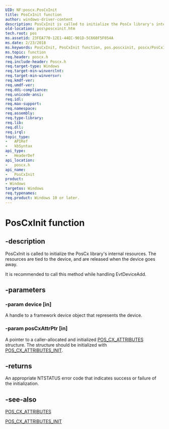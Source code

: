```yaml
---
UID: NF:poscx.PosCxInit
title: PosCxInit function
author: windows-driver-content
description: PosCxInit is called to initialize the PosCx library's internal resources. The resources are tied to the device, and are released when the device goes away.
old-location: pos\poscxinit.htm
tech.root: pos
ms.assetid: 23FEA770-12E1-44EC-901D-5C660F5F054A
ms.date: 2/23/2018
ms.keywords: PosCxInit, PosCxInit function, pos.poscxinit, poscx/PosCxInit
ms.topic: function
req.header: poscx.h
req.include-header: Poscx.h
req.target-type: Windows
req.target-min-winverclnt: 
req.target-min-winversvr: 
req.kmdf-ver: 
req.umdf-ver: 
req.ddi-compliance: 
req.unicode-ansi: 
req.idl: 
req.max-support: 
req.namespace: 
req.assembly: 
req.type-library: 
req.lib: 
req.dll: 
req.irql: 
topic_type:
-	APIRef
-	kbSyntax
api_type:
-	HeaderDef
api_location:
-	poscx.h
api_name:
-	PosCxInit
product:
- Windows
targetos: Windows
req.typenames: 
req.product: Windows 10 or later.
---
```


# PosCxInit function


## -description


PosCxInit is called to initialize the PosCx library's internal resources. The resources are tied to the device, and are released when the device goes away.

It is recommended to call this method while handling EvtDeviceAdd.


## -parameters




### -param device [in]

A handle to a framework device object that represents the device.


### -param posCxAttrPtr [in]

A pointer to a caller-allocated and initialized <a href="https://msdn.microsoft.com/library/windows/hardware/mt593140">POS_CX_ATTRIBUTES</a> structure. The structure should be initialized with <a href="https://msdn.microsoft.com/library/windows/hardware/mt593141">POS_CX_ATTRIBUTES_INIT</a>.


## -returns



An appropriate NTSTATUS error code that indicates success or failure of the initialization.




## -see-also




<a href="https://msdn.microsoft.com/library/windows/hardware/mt593140">POS_CX_ATTRIBUTES</a>



<a href="https://msdn.microsoft.com/library/windows/hardware/mt593141">POS_CX_ATTRIBUTES_INIT</a>
 

 

